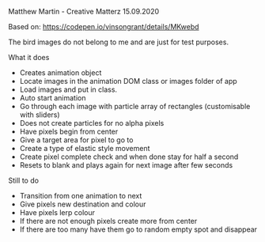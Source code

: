 Matthew Martin - Creative Matterz
15.09.2020

Based on:
https://codepen.io/vinsongrant/details/MKwebd

The bird images do not belong to me and are just for test purposes.

What it does
- Creates animation object
- Locate images in the animation DOM class or images folder of app
- Load images and put in class.
- Auto start animation
- Go through each image with particle array of rectangles (customisable with sliders)
- Does not create particles for no alpha pixels
- Have pixels begin from center
- Give a target area for pixel to go to
- Create a type of elastic style movement
- Create pixel complete check and when done stay for half a second
- Resets to blank and plays again for next image after few seconds

Still to do

- Transition from one animation to next
- Give pixels new destination and colour
- Have pixels lerp colour
- If there are not enough pixels create more from center
- If there are too many have them go to random empty spot and disappear
